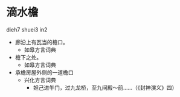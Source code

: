 



# 滴水檐
dieh7 shuei3 in2
+ 廊沿上有瓦当的檐口。
  * 如皋方言词典
+ 檐下之处。
  * 如皋方言词典
+ 承檐房屋外侧的一道檐口
  * 兴化方言词典
    - 妲己进午门，过九龙桥，至九间殿～前……（《封神演义》四）
